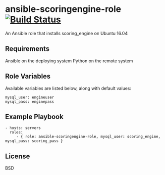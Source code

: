ansible-scoringengine-role [![Build Status](https://travis-ci.org/RustyBower/ansible-scoringengine-role.svg?branch=master)](https://travis-ci.org/RustyBower/ansible-scoringengine-role)
=========

An Ansible role that installs scoring_engine on Ubuntu 16.04

Requirements
------------

Ansible on the deploying system
Python on the remote system

Role Variables
--------------

Available variables are listed below, along with default values:

    mysql_user: engineuser
    mysql_pass: enginepass

Example Playbook
----------------

    - hosts: servers
      roles:
         - { role: ansible-scoringengine-role, mysql_user: scoring_engine, mysql_pass: scoring_pass }

License
-------

BSD
